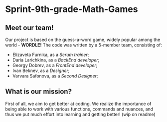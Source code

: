 # Sprint-9th-grade-Math-Games
## Meet our team!
Our project is based on the guess-a-word game, widely popular among the world - **WORDLE!** The code was written by a 5-member team, consisting of:
- Elizaveta Furnika, as a _Scrum trainer_;
- Daria Larichkina, as a _BackEnd developer_;
- Georgy Dobrev, as a _FrontEnd developer_;
- Ivan Beknev, as a _Designer_;
- Varvara Safonova, as a _Second Designer_;
## What is our mission?
First of all, we aim to get better at coding. We realize the importance of being able to work with various functions, commands and nuances, and thus we put much effort into learning and getting better!
(wip on readme)
